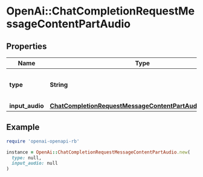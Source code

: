 # OpenAi::ChatCompletionRequestMessageContentPartAudio

## Properties

| Name | Type | Description | Notes |
| ---- | ---- | ----------- | ----- |
| **type** | **String** | The type of the content part. Always &#x60;input_audio&#x60;. |  |
| **input_audio** | [**ChatCompletionRequestMessageContentPartAudioInputAudio**](ChatCompletionRequestMessageContentPartAudioInputAudio.md) |  |  |

## Example

```ruby
require 'openai-openapi-rb'

instance = OpenAi::ChatCompletionRequestMessageContentPartAudio.new(
  type: null,
  input_audio: null
)
```

